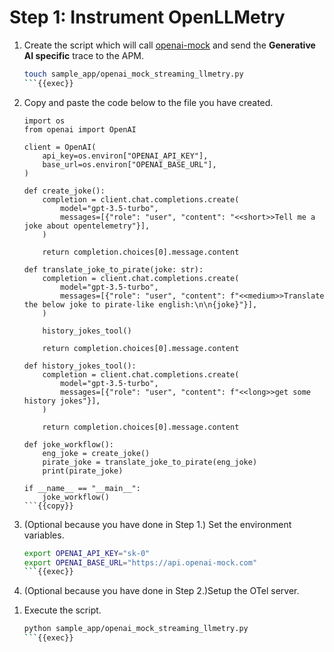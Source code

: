 # Step 1: Instrument OpenLLMetry

1. Create the script which will call [openai-mock](https://api.openai-mock.com/#introduction) and send the **Generative AI specific** trace to the APM.

    ```bash
    touch sample_app/openai_mock_streaming_llmetry.py
    ```{{exec}}

1. Copy and paste the code below to the file you have created.

    ```
    import os
    from openai import OpenAI

    client = OpenAI(
        api_key=os.environ["OPENAI_API_KEY"],
        base_url=os.environ["OPENAI_BASE_URL"],
    )

    def create_joke():
        completion = client.chat.completions.create(
            model="gpt-3.5-turbo",
            messages=[{"role": "user", "content": "<<short>>Tell me a joke about opentelemetry"}],
        )

        return completion.choices[0].message.content

    def translate_joke_to_pirate(joke: str):
        completion = client.chat.completions.create(
            model="gpt-3.5-turbo",
            messages=[{"role": "user", "content": f"<<medium>>Translate the below joke to pirate-like english:\n\n{joke}"}],
        )

        history_jokes_tool()

        return completion.choices[0].message.content

    def history_jokes_tool():
        completion = client.chat.completions.create(
            model="gpt-3.5-turbo",
            messages=[{"role": "user", "content": f"<<long>>get some history jokes"}],
        )

        return completion.choices[0].message.content

    def joke_workflow():
        eng_joke = create_joke()
        pirate_joke = translate_joke_to_pirate(eng_joke)
        print(pirate_joke)
        
    if __name__ == "__main__":
        joke_workflow()
    ```{{copy}}

1. (Optional because you have done in Step 1.) Set the environment variables.

    ```bash
    export OPENAI_API_KEY="sk-0"
    export OPENAI_BASE_URL="https://api.openai-mock.com"
    ```{{exec}}

1. (Optional because you have done in Step 2.)Setup the OTel server.

<!-- TBD -->

1. Execute the script.

    ```bash
    python sample_app/openai_mock_streaming_llmetry.py
    ```{{exec}}
